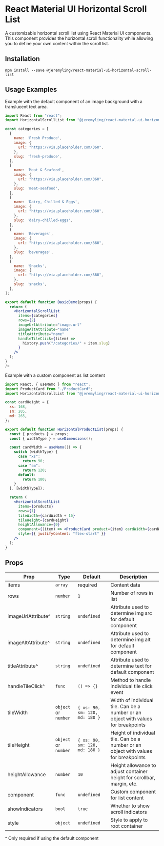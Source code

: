 # React Material UI Horizontal Scroll List

A customizable horizontal scroll list using React Material UI components. This component provides the horizontal scroll functionality while allowing you to define your own content within the scroll list.

## Installation

```
npm install --save @jeremyling/react-material-ui-horizontal-scroll-list
```

## Usage Examples

Example with the default component of an image background with a translucent text area.

```jsx
import React from "react";
import HorizontalScrollList from "@jeremyling/react-material-ui-horizontal-scroll-list";

const categories = [
  {
    name: 'Fresh Produce',
    image: {
      url: "https://via.placeholder.com/360",
    },
    slug: 'fresh-produce',
  },
  {
    name: 'Meat & Seafood',
    image: {
      url: "https://via.placeholder.com/360",
    },
    slug: 'meat-seafood',
  },
  {
    name: 'Dairy, Chilled & Eggs',
    image: {
      url: "https://via.placeholder.com/360",
    },
    slug: 'dairy-chilled-eggs',
  },
  {
    name: 'Beverages',
    image: {
      url: "https://via.placeholder.com/360",
    },
    slug: 'beverages',
  },
  {
    name: 'Snacks',
    image: {
      url: "https://via.placeholder.com/360",
    },
    slug: 'snacks',
  },
];

export default function BasicDemo(props) {
  return (
    <HorizontalScrollList
      items={categories}
      rows={2}
      imageUrlAttribute="image.url"
      imageAltAttribute="name"
      titleAttribute="name"
      handleTileClick={(item) =>
        history.push("/categories/" + item.slug)
      }
    />
  );
}
/>
```

Example with a custom component as list content

```jsx
import React, { useMemo } from "react";
import ProductCard from "./ProductCard";
import HorizontalScrollList from "@jeremyling/react-material-ui-horizontal-scroll-list";

const cardHeight = {
  xs: 168,
  sm: 205,
  md: 265,
};

export default function HorizontalProductList(props) {
  const { products } = props;
  const { widthType } = useDimensions();

  const cardWidth = useMemo(() => {
    switch (widthType) {
      case "xs":
        return 90;
      case "sm":
        return 120;
      default:
        return 180;
    }
  }, [widthType]);

  return (
    <HorizontalScrollList
      items={products}
      rows={1}
      tileWidth={cardWidth + 16}
      tileHeight={cardHeight}
      heightAllowance={0}
      component={(item) => <ProductCard product={item} cardWidth={cardWidth} />} // custom built component
      style={{ justifyContent: "flex-start" }}
    />
  );
}
```

## Props

| Prop               | Type                 | Default                        | Description                                                                         |
| ------------------ | -------------------- | ------------------------------ | ----------------------------------------------------------------------------------- |
| items              | `array`              | required                       | Content data                                                                        |
| rows               | `number`             | `1`                            | Number of rows in list                                                              |
| imageUrlAttribute^ | `string`             | `undefined`                    | Attribute used to determine img src for default component                           |
| imageAltAttribute^ | `string`             | `undefined`                    | Attribute used to determine img alt for default component                           |
| titleAttribute^    | `string`             | `undefined`                    | Attribute used to determine text for default component                              |
| handleTileClick^   | `func`               | `() => {}`                     | Method to handle individual tile click event                                        |
| tileWidth          | `object` or `number` | `{ xs: 90, sm: 120, md: 180 }` | Width of individual tile. Can be a number or an object with values for breakpoints  |
| tileHeight         | `object` or `number` | `{ xs: 90, sm: 120, md: 180 }` | Height of individual tile. Can be a number or an object with values for breakpoints |
| heightAllowance    | `number`             | `10`                           | Height allowance to adjust container height for scrollbar, margin, etc.             |
| component          | `func`               | `undefined`                    | Custom component for list content                                                   |
| showIndicators     | `bool`               | `true`                         | Whether to show scroll indicators                                                   |
| style              | `object`             | `undefined`                    | Style to apply to root container                                                    |

^ Only required if using the default component
